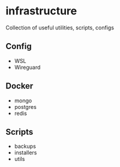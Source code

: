 # infrastructure

Collection of useful utilities, scripts, configs

## Config

- WSL
- Wireguard

## Docker

- mongo
- postgres
- redis

## Scripts

- backups
- installers
- utils
